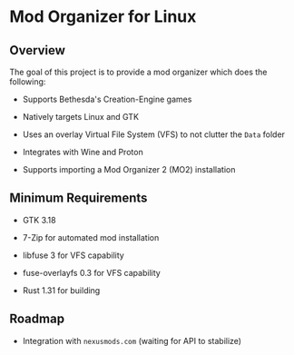 # Mod Organizer for Linux

## Overview

The goal of this project is to provide a mod organizer which does the following:

- Supports Bethesda's Creation-Engine games

- Natively targets Linux and GTK

- Uses an overlay Virtual File System (VFS) to not clutter the ```Data``` folder

- Integrates with Wine and Proton

- Supports importing a Mod Organizer 2 (MO2) installation

## Minimum Requirements

- GTK 3.18

- 7-Zip for automated mod installation

- libfuse 3 for VFS capability

- fuse-overlayfs 0.3 for VFS capability

- Rust 1.31 for building

## Roadmap

- Integration with ```nexusmods.com``` (waiting for API to stabilize)